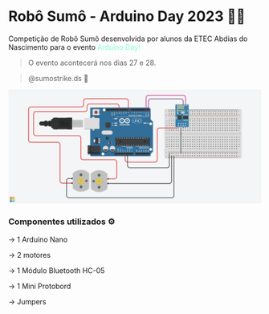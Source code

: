 # Robô Sumô - Arduino Day 2023 🤖🥊
<p>Competição de Robô Sumô desenvolvida por alunos da ETEC Abdias do Nascimento para o evento <span style = "color:aquamarine">Arduino Day!<span> </p>

> O evento acontecerá nos dias 27 e 28.

> @sumostrike.ds 🎥

![](./assets/Sumostrike.png)

### Componentes utilizados ⚙️
→ 1 Arduino Nano


→ 2 motores


→ 1 Módulo Bluetooth HC-05


→ 1 Mini Protobord

→ Jumpers
